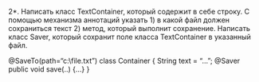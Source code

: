 2*. Написать класс TextContainer, который содержит в себе строку. С помощью механизма аннотаций указать 1) в какой файл должен сохраниться текст 2) метод, который выполнит сохранение. Написать класс Saver, который сохранит поле класса TextContainer в указанный файл.

@SaveTo(path=“c:\\file.txt”)
class Container {
   String text = “…”;
   @Saver
   public void save(..) {…}
} 



